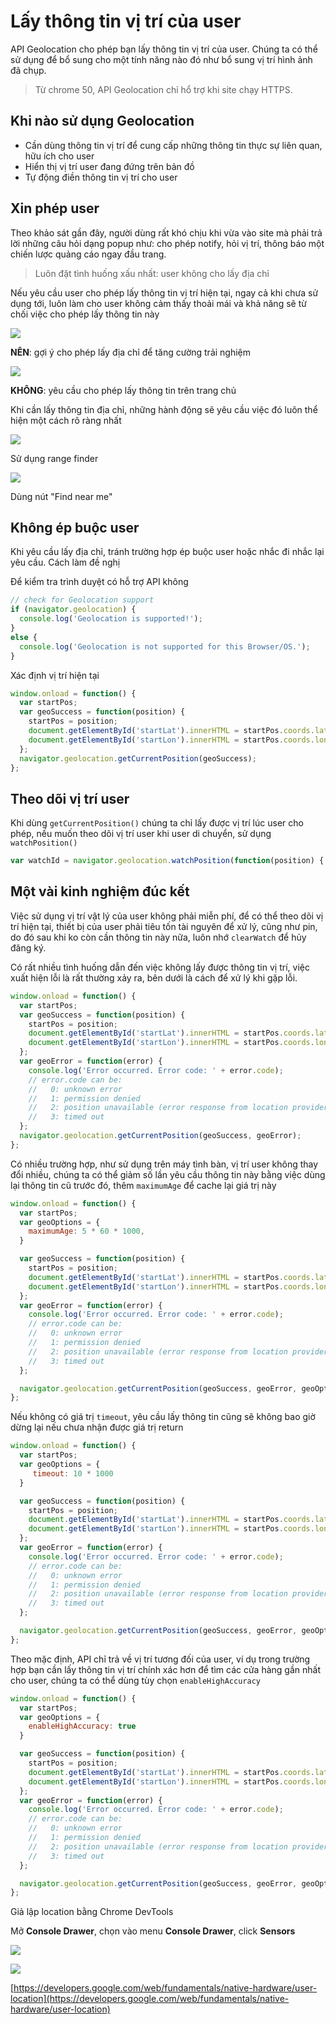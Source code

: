# Lấy thông tin vị trí của user

API Geolocation cho phép bạn lấy thông tin vị trí của user. Chúng ta có thể sử dụng để bổ sung cho một tính năng nào đó như bổ sung vị trí hình ảnh đã chụp.

> Từ chrome 50, API Geolocation chỉ hổ trợ khi site chạy HTTPS.


## Khi nào sử dụng Geolocation

- Cần dùng thông tin vị trí để cung cấp những thông tin thực sự liên quan, hữu ích cho user
- Hiển thị vị trí user đang đứng trên bản đồ
- Tự động điền thông tin vị trí cho user


## Xin phép user


Theo khảo sát gần đây, người dùng rất khó chịu khi vừa vào site mà phải trả lời những câu hỏi dạng popup như: cho phép notify, hỏi vị trí, thông báo một chiến lược quảng cáo ngay đầu trang.

> Luôn đặt tình huống xấu nhất: user không cho lấy địa chỉ

Nếu yêu cầu user cho phép lấy thông tin vị trí hiện tại, ngay cả khi chưa sử dụng tới, luôn làm cho user không cảm thấy thoải mái và khả năng sẽ từ chối việc cho phép lấy thông tin này

![](https://developers.google.com/web/fundamentals/native-hardware/user-location/images/sw-navigation-good.png)

**NÊN**: gợi ý cho phép lấy địa chỉ để tăng cường trải nghiệm

![](https://developers.google.com/web/fundamentals/native-hardware/user-location/images/sw-navigation-bad.png)

**KHÔNG**: yêu cầu cho phép lấy thông tin trên trang chủ

Khi cần lấy thông tin địa chỉ, những hành động sẽ yêu cầu việc đó luôn thể hiện một cách rõ ràng nhất

![](https://developers.google.com/web/fundamentals/native-hardware/user-location/images/indication.png)

Sử dụng range finder

![](https://developers.google.com/web/fundamentals/native-hardware/user-location/images/nearme.png)

Dùng nút "Find near me"

## Không ép buộc user

Khi yêu cầu lấy địa chỉ, tránh trường hợp ép buộc user hoặc nhắc đi nhắc lại yêu cầu. Cách làm đề nghị

Để kiểm tra trình duyệt có hỗ trợ API không

```js
// check for Geolocation support
if (navigator.geolocation) {
  console.log('Geolocation is supported!');
}
else {
  console.log('Geolocation is not supported for this Browser/OS.');
}
```

Xác định vị trí hiện tại

```js
window.onload = function() {
  var startPos;
  var geoSuccess = function(position) {
    startPos = position;
    document.getElementById('startLat').innerHTML = startPos.coords.latitude;
    document.getElementById('startLon').innerHTML = startPos.coords.longitude;
  };
  navigator.geolocation.getCurrentPosition(geoSuccess);
};
```

## Theo dõi vị trí user

Khi dùng `getCurrentPosition()` chúng ta chỉ lấy được vị trí lúc user cho phép, nếu muốn theo dõi vị trí user khi user di chuyển, sử dụng `watchPosition()`

```js
var watchId = navigator.geolocation.watchPosition(function(position) { document.getElementById('currentLat').innerHTML = position.coords.latitude; document.getElementById('currentLon').innerHTML = position.coords.longitude; });
```

## Một vài kinh nghiệm đúc kết

Việc sử dụng vị trí vật lý của user không phải miễn phí, để có thể theo dõi vị trí hiện tại, thiết bị của user phải tiêu tốn tài nguyên để xử lý, cũng như pin, do đó sau khi ko còn cần thông tin này nữa, luôn nhớ `clearWatch` để hủy đăng ký.

Có rất nhiều tình huống dẫn đến việc không lấy được thông tin vị trí, việc xuất hiện lỗi là rất thường xảy ra, bên dưới là cách để xử lý khi gặp lỗi.

```js
window.onload = function() {
  var startPos;
  var geoSuccess = function(position) {
    startPos = position;
    document.getElementById('startLat').innerHTML = startPos.coords.latitude;
    document.getElementById('startLon').innerHTML = startPos.coords.longitude;
  };
  var geoError = function(error) {
    console.log('Error occurred. Error code: ' + error.code);
    // error.code can be:
    //   0: unknown error
    //   1: permission denied
    //   2: position unavailable (error response from location provider)
    //   3: timed out
  };
  navigator.geolocation.getCurrentPosition(geoSuccess, geoError);
};
```

Có nhiều trường hợp, như sử dụng trên máy tình bàn, vị trí user không thay đổi nhiều, chúng ta có thể giảm số lần yêu cầu thông tin này bằng việc dùng lại thông tin cũ trước đó, thêm `maximumAge` để cache lại giá trị này

```js
window.onload = function() {
  var startPos;
  var geoOptions = {
    maximumAge: 5 * 60 * 1000,
  }

  var geoSuccess = function(position) {
    startPos = position;
    document.getElementById('startLat').innerHTML = startPos.coords.latitude;
    document.getElementById('startLon').innerHTML = startPos.coords.longitude;
  };
  var geoError = function(error) {
    console.log('Error occurred. Error code: ' + error.code);
    // error.code can be:
    //   0: unknown error
    //   1: permission denied
    //   2: position unavailable (error response from location provider)
    //   3: timed out
  };

  navigator.geolocation.getCurrentPosition(geoSuccess, geoError, geoOptions);
};
```

Nếu không có giá trị `timeout`, yêu cầu lấy thông tin cũng sẽ không bao giờ dừng lại nếu chưa nhận được giá trị return

```js
window.onload = function() {
  var startPos;
  var geoOptions = {
     timeout: 10 * 1000
  }

  var geoSuccess = function(position) {
    startPos = position;
    document.getElementById('startLat').innerHTML = startPos.coords.latitude;
    document.getElementById('startLon').innerHTML = startPos.coords.longitude;
  };
  var geoError = function(error) {
    console.log('Error occurred. Error code: ' + error.code);
    // error.code can be:
    //   0: unknown error
    //   1: permission denied
    //   2: position unavailable (error response from location provider)
    //   3: timed out
  };

  navigator.geolocation.getCurrentPosition(geoSuccess, geoError, geoOptions);
};
```

Theo mặc định, API chỉ trả về vị trí tương đối của user, ví dụ trong trường hợp bạn cần lấy thông tin vị trí chính xác hơn để tìm các cửa hàng gần nhất cho user, chúng ta có thể dùng tùy chọn `enableHighAccuracy`

```js
window.onload = function() {
  var startPos;
  var geoOptions = {
    enableHighAccuracy: true
  }

  var geoSuccess = function(position) {
    startPos = position;
    document.getElementById('startLat').innerHTML = startPos.coords.latitude;
    document.getElementById('startLon').innerHTML = startPos.coords.longitude;
  };
  var geoError = function(error) {
    console.log('Error occurred. Error code: ' + error.code);
    // error.code can be:
    //   0: unknown error
    //   1: permission denied
    //   2: position unavailable (error response from location provider)
    //   3: timed out
  };

  navigator.geolocation.getCurrentPosition(geoSuccess, geoError, geoOptions);
};
```

Giả lập location bằng Chrome DevTools

Mở **Console Drawer**, chọn vào menu **Console Drawer**, click **Sensors**

![](https://developers.google.com/web/tools/chrome-devtools/customize/images/more-drawer-tabs.svg)

![](https://developers.google.com/web/fundamentals/native-hardware/user-location/images/sensors-drawer.png)


[https://developers.google.com/web/fundamentals/native-hardware/user-location](https://developers.google.com/web/fundamentals/native-hardware/user-location)
